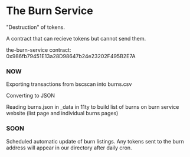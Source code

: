 # The Burn Service

"Destruction" of tokens.

A contract that can recieve tokens but cannot send them.

the-burn-service contract: 0x986fb79451E13a28D98647b24e23202F495B2E7A



### NOW

Exporting transactions from bscscan into burns.csv

Converting to JSON

Reading burns.json  in _data in 11ty to build list of burns on burn service website (list page and individual burns pages)


### SOON

Scheduled automatic update of burn listings. Any tokens sent to the burn address will appear in our directory after daily cron.



